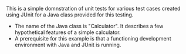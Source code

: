 This is a simple domnstration of unit tests for various test cases created using JUnit for a Java class provided for this testing.
-  The name of the Java class is "Calculator". It describes a few hypothetical features of a simple calculator.
-  A prerequisite for this example is that a functioning development environment with Java and JUnit is running.

